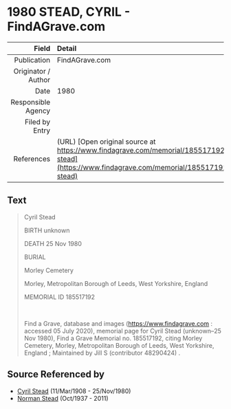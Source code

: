 ﻿---
layout: page
permalink: /sources/s62416562
---

# 1980 STEAD, CYRIL - FindAGrave.com

Field | Detail
---:|:---
Publication | FindAGrave.com
Originator / Author | 
Date | 1980
Responsible Agency | 
Filed by Entry | 
References | (URL) [Open original source at https://www.findagrave.com/memorial/185517192/cyril-stead](https://www.findagrave.com/memorial/185517192/cyril-stead)

## Text

> Cyril Stead
>
> BIRTH unknown
>
> DEATH 25 Nov 1980
>
> BURIAL 
>
> Morley Cemetery
>
> Morley, Metropolitan Borough of Leeds, West Yorkshire, England
>
> MEMORIAL ID 185517192
>
> <br/>
>
> Find a Grave, database and images (https://www.findagrave.com : accessed 05 July 2020), memorial page for Cyril Stead (unknown–25 Nov 1980), Find a Grave Memorial no. 185517192, citing Morley Cemetery, Morley, Metropolitan Borough of Leeds, West Yorkshire, England ; Maintained by Jill S (contributor 48290424) .
>

## Source Referenced by

* [Cyril Stead](../people/@61214710@-cyril-stead-b1908-3-11-d1980-11-25.md) (11/Mar/1908 - 25/Nov/1980)
* [Norman Stead](../people/@69808462@-norman-stead-b1937-10-d2011.md) (Oct/1937 - 2011)
